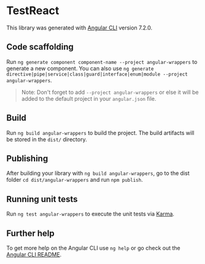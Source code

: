 # TestReact

This library was generated with [Angular CLI](https://github.com/angular/angular-cli) version 7.2.0.

## Code scaffolding

Run `ng generate component component-name --project angular-wrappers` to generate a new component. You can also use `ng generate directive|pipe|service|class|guard|interface|enum|module --project angular-wrappers`.

> Note: Don't forget to add `--project angular-wrappers` or else it will be added to the default project in your `angular.json` file.

## Build

Run `ng build angular-wrappers` to build the project. The build artifacts will be stored in the `dist/` directory.

## Publishing

After building your library with `ng build angular-wrappers`, go to the dist folder `cd dist/angular-wrappers` and run `npm publish`.

## Running unit tests

Run `ng test angular-wrappers` to execute the unit tests via [Karma](https://karma-runner.github.io).

## Further help

To get more help on the Angular CLI use `ng help` or go check out the [Angular CLI README](https://github.com/angular/angular-cli/blob/master/README.md).
